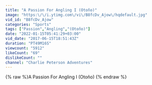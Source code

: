 ```yaml
---
title: "A Passion For Angling I (Otoño)"
image: "https:\/\/i.ytimg.com\/vi\/B8fcDv_Ajow\/hqdefault.jpg"
vid_id: "B8fcDv_Ajow"
categories: "Sports"
tags: ["Passion","Angling","(Otoño)"]
date: "2022-01-15T05:41:29+03:00"
vid_date: "2017-06-15T18:51:43Z"
duration: "PT49M16S"
viewcount: "5912"
likeCount: "69"
dislikeCount: ""
channel: "Charlie Peterson Adventures"
---
```

{% raw %}A Passion For Angling I (Otoño) {% endraw %}

